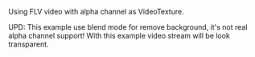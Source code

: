 Using FLV video with alpha channel as VideoTexture.

UPD: This example use blend mode for remove background, it's not real alpha channel support! With this example video stream will be look transparent.
